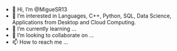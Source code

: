 - 👋 Hi, I’m @MigueSR13
- 👀 I’m interested in Languages, C++, Python, SQL, Data Science, Applications from Desktop and Cloud Computing.
- 🌱 I’m currently learning ...
- 💞️ I’m looking to collaborate on ...
- 📫 How to reach me ...

<!---
MigueSR13/MigueSR13 is a ✨ special ✨ repository because its `README.md` (this file) appears on your GitHub profile.
You can click the Preview link to take a look at your changes.
--->
